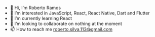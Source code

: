 - 👋 Hi, I’m Roberto Ramos
- 👀 I’m interested in JavaScript, React, React Native, Dart and Flutter
- 🌱 I’m currently learning React
- 💞️ I’m looking to collaborate on nothing at the moment
- 📫 How to reach me roberto.silva.113@gmail.com

<!---
roberto2286/roberto2286 is a ✨ special ✨ repository because its `README.md` (this file) appears on your GitHub profile.
You can click the Preview link to take a look at your changes.
--->
